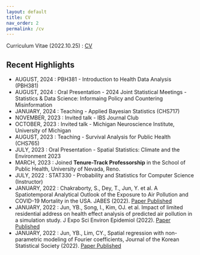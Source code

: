 ```yaml
---
layout: default
title: CV
nav_order: 2
permalink: /cv
---
```


Curriculum Vitae (2022.10.25) : [CV](https://github.com/junpeea/junpeea.github.io/blob/main/cv/231201_CV_YoonbaeJun.pdf) 


## Recent Highlights

* AUGUST, 2024 : PBH381 - Introduction to Health Data Analysis (PBH381)
* AUGUST, 2024 : Oral Presentation - 2024 Joint Statistical Meetings - Statistics & Data Science: Informaing Policy and Countering Misinformation
* JANUARY, 2024 : Teaching - Applied Bayesian Statistics (CHS717)
* NOVEMBER, 2023 : Invited talk - IBS Journal Club
* OCTOBER, 2023  : Invited talk - Michigan Neuroscience Institute, University of Michigan
* AUGUST, 2023 : Teaching - Survival Analysis for Public Health (CHS765)
* JULY, 2023 : Oral Presentation - Spatial Statistics: Climate and the Environment 2023
* MARCH, 2023 : Joined **Tenure-Track Professorship** in the School of Public Health, University of Nevada, Reno.
* JULY,   2022 : STAT330 - Probability and Statistics for Computer Science (Instructor)
* JANUARY, 2022 : Chakraborty, S., Dey, T., Jun, Y. et al. A Spatiotemporal Analytical Outlook of the Exposure to Air Pollution and COVID-19 Mortality in the USA. JABES (2022). [Paper Published](https://doi.org/10.1007/s13253-022-00487-1)
* JANUARY, 2022 : Jun, YB., Song, I., Kim, OJ. et al. Impact of limited residential address on health effect analysis of predicted air pollution in a simulation study. J Expo Sci Environ Epidemiol (2022). [Paper Published](https://doi.org/10.1038/s41370-022-00412-1)
* JANUARY, 2022 : Jun, YB., Lim, CY., Spatial regression with non-parametric modeling of Fourier coefficients, Journal of the Korean Statistical Society (2022). [Paper Published](https://doi.org/10.1007/s42952-021-00156-y)
 
